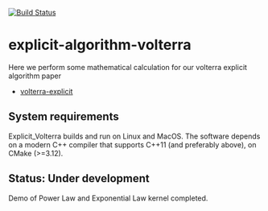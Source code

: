 [![Build Status](https://travis-ci.org/klugjo/hexo-autolinker.svg?branch=master)](https://travis-ci.org/klugjo/hexo-autolinker)
<br />
# explicit-algorithm-volterra 

Here we perform some mathematical calculation for our volterra explicit algorithm paper

- [volterra-explicit](https://arxiv.org/abs/1908.02862)

## System requirements

Explicit_Volterra builds and run on Linux and MacOS. The software depends on a modern C++ compiler 
that supports C++11 (and preferably above), on CMake (>=3.12).

## Status: Under development 

Demo of Power Law and Exponential Law kernel completed. 

